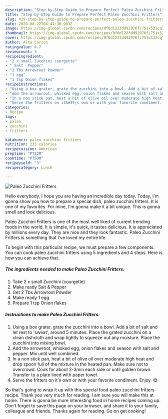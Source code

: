 ```yaml
---
description: "Step-by-Step Guide to Prepare Perfect Paleo Zucchini Fritters"
title: "Step-by-Step Guide to Prepare Perfect Paleo Zucchini Fritters"
slug: 429-step-by-step-guide-to-prepare-perfect-paleo-zucchini-fritters
date: 2020-08-22T04:41:30.983Z
image: https://img-global.cpcdn.com/recipes/0f0d1223dd92976f/751x532cq70/paleo-zucchini-fritters-recipe-main-photo.jpg
thumbnail: https://img-global.cpcdn.com/recipes/0f0d1223dd92976f/751x532cq70/paleo-zucchini-fritters-recipe-main-photo.jpg
cover: https://img-global.cpcdn.com/recipes/0f0d1223dd92976f/751x532cq70/paleo-zucchini-fritters-recipe-main-photo.jpg
author: Alta Carson
ratingvalue: 4.7
reviewcount: 3
recipeingredient:
- "2 x small Zucchini courgette"
- " Salt  Pepper"
- "2 Tbs Arrowroot Powder"
- "1 egg"
- "1 tsp Onion flakes"
recipeinstructions:
- "Using a box grater, grate the zucchini into a bowl. Add a bit of salt and let rest to &#39;sweat&#39;, around 5 minutes. Place the grated zucchini on a clean dishcloth and wrap tightly to squeeze out any moisture. Place the zucchini into mixing bowl."
- "Add the arrowroot, whisked egg, onion flakes and season with salt and pepper. Mix until well combined."
- "In a non stick pan, heat a bit of olive oil over moderate high heat and drop spoon full of the mixture in the heated pan. Make sure not to overcrowd. Cook for about 2-3min each side or until golden brown. Transfer to a plate lined with paper towel."
- "Serve the fritters on it&#39;s own or with your favorite condiment. Enjoy. 😋"
categories:
- Recipe
tags:
- paleo
- zucchini
- fritters

katakunci: paleo zucchini fritters 
nutrition: 235 calories
recipecuisine: American
preptime: "PT32M"
cooktime: "PT50M"
recipeyield: "3"
recipecategory: Lunch

---
```



![Paleo Zucchini Fritters](https://img-global.cpcdn.com/recipes/0f0d1223dd92976f/751x532cq70/paleo-zucchini-fritters-recipe-main-photo.jpg)

Hello everybody, I hope you are having an incredible day today. Today, I'm gonna show you how to prepare a special dish, paleo zucchini fritters. It is one of my favorites. For mine, I'm gonna make it a bit unique. This is gonna smell and look delicious.

Paleo Zucchini Fritters is one of the most well liked of current trending foods in the world. It is simple, it's quick, it tastes delicious. It is appreciated by millions every day. They are nice and they look fantastic. Paleo Zucchini Fritters is something that I've loved my entire life.




To begin with this particular recipe, we must prepare a few components. You can cook paleo zucchini fritters using 5 ingredients and 4 steps. Here is how you can achieve that.

##### The ingredients needed to make Paleo Zucchini Fritters:

1. Take 2 x small Zucchini (courgette)
1. Make ready  Salt &amp; Pepper
1. Get 2 Tbs Arrowroot Powder
1. Make ready 1 egg
1. Prepare 1 tsp Onion flakes




##### Instructions to make Paleo Zucchini Fritters:

1. Using a box grater, grate the zucchini into a bowl. Add a bit of salt and let rest to &#39;sweat&#39;, around 5 minutes. Place the grated zucchini on a clean dishcloth and wrap tightly to squeeze out any moisture. Place the zucchini into mixing bowl.
1. Add the arrowroot, whisked egg, onion flakes and season with salt and pepper. Mix until well combined.
1. In a non stick pan, heat a bit of olive oil over moderate high heat and drop spoon full of the mixture in the heated pan. Make sure not to overcrowd. Cook for about 2-3min each side or until golden brown. Transfer to a plate lined with paper towel.
1. Serve the fritters on it&#39;s own or with your favorite condiment. Enjoy. 😋




So that's going to wrap it up with this special food paleo zucchini fritters recipe. Thank you very much for reading. I am sure you will make this at home. There is gonna be more interesting food in home recipes coming up. Don't forget to save this page on your browser, and share it to your family, colleague and friends. Thanks again for reading. Go on get cooking!
